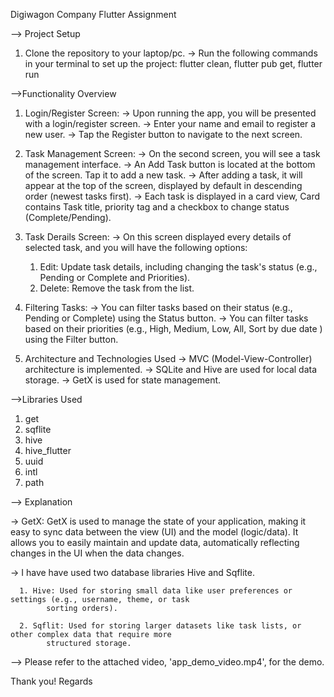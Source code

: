 Digiwagon Company Flutter Assignment

--> Project Setup

1. Clone the repository to your laptop/pc.
   -> Run the following commands in your terminal to set up the project:
   flutter clean, flutter pub get, flutter run

-->Functionality Overview

1. Login/Register Screen:
   -> Upon running the app, you will be presented with a login/register screen.
   -> Enter your name and email to register a new user.
   -> Tap the Register button to navigate to the next screen.

2. Task Management Screen:
   -> On the second screen, you will see a task management interface.
   -> An Add Task button is located at the bottom of the screen. Tap it to add a new task.
   -> After adding a task, it will appear at the top of the screen, displayed by default in
   descending order (newest tasks first).
   -> Each task is displayed in a card view, Card contains Task title, priority tag and a checkbox
   to change status (Complete/Pending).

3. Task Derails Screen:
   -> On this screen displayed every details of selected task, and you will have the following
   options:
    1. Edit: Update task details, including changing the task's status (e.g., Pending or Complete
       and Priorities).
    2. Delete: Remove the task from the list.

4. Filtering Tasks:
   -> You can filter tasks based on their status (e.g., Pending or Complete) using the Status
   button.
   -> You can filter tasks based on their priorities (e.g., High, Medium, Low, All, Sort by due
   date ) using the Filter button.

5. Architecture and Technologies Used
   -> MVC (Model-View-Controller) architecture is implemented.
   -> SQLite and Hive are used for local data storage.
   -> GetX is used for state management.

-->Libraries Used

1. get
2. sqflite
3. hive
4. hive_flutter
5. uuid
6. intl
7. path

--> Explanation

   -> GetX: GetX is used to manage the state of your application, making it easy to sync data between the view (UI) and the model (logic/data).
            It allows you to easily maintain and update data, automatically reflecting changes in the UI when the data changes.


   -> I have have used two database libraries Hive and Sqflite.

      1. Hive: Used for storing small data like user preferences or settings (e.g., username, theme, or task
            sorting orders).

      2. Sqflit: Used for storing larger datasets like task lists, or other complex data that require more
            structured storage.

--> Please refer to the attached video, 'app_demo_video.mp4', for the demo.

Thank you! Regards
